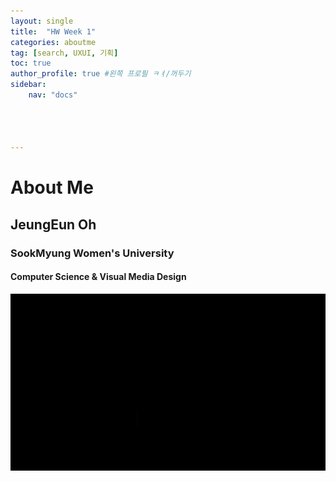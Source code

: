 ```yaml
---
layout: single
title:  "HW Week 1"
categories: aboutme
tag: [search, UXUI, 기획]
toc: true
author_profile: true #왼쪽 프로필 ㅋㅕ/꺼두기
sidebar:
    nav: "docs"




---
```


# About Me


## JeungEun Oh 

### SookMyung Women's University 

#### Computer Science & Visual Media Design

![motion7](/assets/images/motion7.gif)